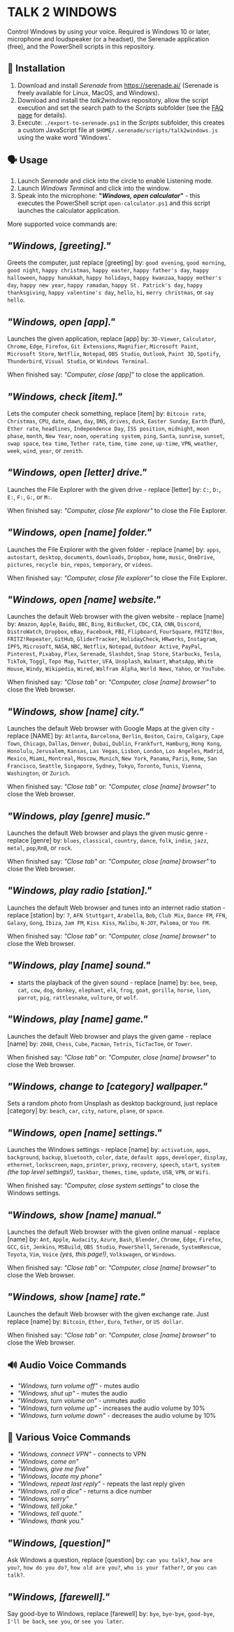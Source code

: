 TALK 2 WINDOWS
==============
Control Windows by using your voice. Required is Windows 10 or later, microphone and loudspeaker (or a headset), the Serenade application (free), and the PowerShell scripts in this repository.


🔧 Installation
--------------
1. Download and install *Serenade* from https://serenade.ai/ (Serenade is freely available for Linux, MacOS, and Windows).
2. Download and install the *talk2windows* repository, allow the script execution and set the search path to the *Scripts* subfolder (see the [FAQ page](Docs/FAQ.md) for details).
3. Execute: `./export-to-serenade.ps1` in the *Scripts* subfolder, this creates a custom JavaScript file at `$HOME/.serenade/scripts/talk2windows.js` using the wake word 'Windows'. 


🗣 Usage
-------
1. Launch *Serenade* and click into the circle to enable Listening mode.
2. Launch *Windows Terminal* and click into the window.
3. Speak into the microphone: **"*Windows, open calculator*"** - this executes the PowerShell script `open-calculator.ps1` and this script launches the calculator application.

More supported voice commands are:

*"Windows, [greeting]."*
-------------------------
Greets the computer, just replace [greeting] by: `good evening`, `good morning`, `good night`, `happy christmas`, `happy easter`, `happy father's day`, `happy halloween`, `happy hanukkah`, `happy holidays`, `happy kwanzaa`, `happy mother's day`, `happy new year`, `happy ramadan`, `happy St. Patrick's day`, `happy thanksgiving`, `happy valentine's day`, `hello`, `hi`, `merry christmas`, or `say hello`.

*"Windows, open [app]."*
------------------------
Launches the given application, replace [app] by: `3D-Viewer`, `Calculator`,  `Chrome`, `Edge`, `Firefox`, `Git Extensions`, `Magnifier`, `Microsoft Paint`, `Microsoft Store`, `Netflix`, `Notepad`, `OBS Studio`, `Outlook`, `Paint 3D`, `Spotify`, `Thunderbird`, `Visual Studio`, or `Windows Terminal`.

When finished say: *"Computer, close [app]"* to close the application.


*"Windows, check [item]."*
--------------------------
Lets the computer check something, replace [item] by: `Bitcoin rate`, `Christmas`, `CPU`, `date`, `dawn`, `day`, `DNS`, `drives`, `dusk`, `Easter Sunday`, `Earth` (fun), `Ether rate`, `headlines`, `Independence Day`, `ISS position`, `midnight`, `moon phase`, `month`, `New Year`, `noon`, `operating system`, `ping`, `Santa`, `sunrise`, `sunset`, `swap space`, `tea time`, `Tether rate`, `time`, `time zone`, `up-time`, `VPN`, `weather`, `week`, `wind`, `year`, or `zenith`.


*"Windows, open [letter] drive."*
-------------------------------
Launches the File Explorer with the given drive - replace [letter] by: `C:`, `D:`, `E:`, `F:`, `G:`, or `M:`.

When finished say: *"Computer, close file explorer"* to close the File Explorer.


*"Windows, open [name] folder."*
--------------------------------
Launches the File Explorer with the given folder - replace [name] by: `apps`, `autostart`, `desktop`, `documents`, `downloads`, `Dropbox`, `home`, `music`, `OneDrive`, `pictures`, `recycle bin`, `repos`, `temporary`, or `videos`.

When finished say: *"Computer, close file explorer"* to close the File Explorer.


*"Windows, open [name] website."*
---------------------------------
Launches the default Web browser with the given website - replace [name] by: `Amazon`, `Apple`, `Baidu`, `BBC`, `Bing`, `BitBucket`, `CDC`, `CIA`, `CNN`, `Discord`, `DistroWatch`, `Dropbox`, `eBay`, `Facebook`, `FBI`, `Flipboard`, `FourSquare`, `FRITZ!Box`, `FRITZ!Repeater`, `GitHub`, `GliderTracker`, `HolidayCheck`, `HRworks`, `Instagram`, `IPFS`, `Microsoft`, `NASA`, `NBC`, `Netflix`, `Notepad`, `Outdoor Active`, `PayPal`, `Pinterest`, `Pixabay`, `Plex`, `Serenade`, `Slashdot`, `Snap Store`, `Starbucks`, `Tesla`, `TikTok`, `Toggl`, `Topo Map`, `Twitter`,  `UFA`, `Unsplash`, `Walmart`, `WhatsApp`, `White House`, `Windy`, `Wikipedia`, `Wired`, `Wolfram Alpha`, `World News`, `Yahoo`, or `YouTube`.

When finished say: *"Close tab"* or: *"Computer, close [name] browser"* to close the Web browser.


*"Windows, show [name] city."*
------------------------------
Launches the default Web browser with Google Maps at the given city - replace [NAME] by: `Atlanta`, `Barcelona`, `Berlin`, `Boston`, `Cairo`, `Calgary`, `Cape Town`, `Chicago`, `Dallas`, `Denver`, `Dubai`, `Dublin`, `Frankfurt`, `Hamburg`, `Hong Kong`, `Honolulu`, `Jerusalem`, `Kansas`, `Las Vegas`, `Lisbon`, `London`, `Los Angeles`, `Madrid`, `Mexico`, `Miami`, `Montreal`, `Moscow`, `Munich`, `New York`, `Panama`, `Paris`, `Rome`, `San Francisco`, `Seattle`, `Singapore`, `Sydney`, `Tokyo`, `Toronto`, `Tunis`, `Vienna`, `Washington`, or `Zurich`.

When finished say: *"Close tab"* or: *"Computer, close [name] browser"* to close the Web browser.


*"Windows, play [genre] music."*
-------------------------------
Launches the default Web browser and plays the given music genre - replace [genre] by: `blues`, `classical`, `country`, `dance`, `folk`, `indie`, `jazz`, `metal`, `pop`,`RnB`, or `rock`.

When finished say: *"Close tab"* or: *"Computer, close [name] browser"* to close the Web browser.


*"Windows, play radio [station]."*
-------------------------------
Launches the default Web browser and tunes into an internet radio station - replace [station] by: `7`, `AFN Stuttgart`, `Arabella`, `Bob`, `Club Mix`, `Dance FM`, `FFN`, `Galaxy`, `Gong`, `Ibiza`, `Jam FM`, `Kiss Kiss`, `Malibu`, `N-JOY`, `Paloma`, or `You FM`.

When finished say: *"Close tab"* or: *"Computer, close [name] browser"* to close the Web browser.


*"Windows, play [name] sound."*
-------------------------------
* starts the playback of the given sound - replace [name] by: `bee`, `beep`, `cat`, `cow`, `dog`, `donkey`, `elephant`, `elk`, `frog`, `goat`, `gorilla`, `horse`, `lion`, `parrot`, `pig`, `rattlesnake`, `vulture`, or `wolf`.


*"Windows, play [name] game."*
------------------------------
Launches the default Web browser and plays the given game - replace [name] by: `2048`, `Chess`, `Cube`, `Pacman`, `Tetris`, `TicTacToe`, or `Tower`.

When finished say: *"Close tab"* or: *"Computer, close [name] browser"* to close the Web browser.


*"Windows, change to [category] wallpaper."*
---------------------------------------------
Sets a random photo from Unsplash as desktop background, just replace [category] by: `beach`, `car`, `city`, `nature`, `plane`, or `space`.


*"Windows, open [name] settings."*
----------------------------------
Launches the Windows settings - replace [name] by: `activation`, `apps`, `background`, `backup`, `bluetooth`, `color`, `date`, `default apps`, `developer`, `display`, `ethernet`, `lockscreen`, `maps`, `printer`, `proxy`, `recovery`, `speech`, `start`, `system` *(the top level settings!)*, `taskbar`, `themes`, `time`, `update`, `USB`, `VPN`, or `Wifi`.

When finished say: *"Computer, close system settings"* to close the Windows settings.


*"Windows, show [name] manual."*
--------------------------------
Launches the default Web browser with the given online manual - replace [name] by: `Ant`, `Apple`, `Audacity`, `Azure`, `Bash`, `Blender`, `Chrome`, `Edge`, `Firefox`, `GCC`, `Git`, `Jenkins`, `MSBuild`, `OBS Studio`, `PowerShell`, `Serenade`, `SystemRescue`, `Toyota`, `Vim`, `Voice` *(yes, this page!)*, `Volkswagen`, or `Windows`.

When finished say: *"Close tab"* or: *"Computer, close [name] browser"* to close the Web browser.


*"Windows, show [name] rate."*
--------------------------------
Launches the default Web browser with the given exchange rate. Just replace [name] by: `Bitcoin`, `Ether`, `Euro`, `Tether`, or `US dollar`.

When finished say: *"Close tab"* or: *"Computer, close [name] browser"* to close the Web browser.


🔊 Audio Voice Commands
------------------------
* *"Windows, turn volume off"* - mutes audio
* *"Windows, shut up"* - mutes the audio
* *"Windows, turn volume on"* - unmutes audio
* *"Windows, turn volume up"* - increases the audio volume by 10%
* *"Windows, turn volume down"* - decreases the audio volume by 10%


💭 Various Voice Commands
-------------------------
* *"Windows, connect VPN"* - connects to VPN
* *"Windows, come on"*
* *"Windows, give me five"*
* *"Windows, locate my phone"*
* *"Windows, repeat last reply"* - repeats the last reply given
* *"Windows, roll a dice"* - returns a dice number
* *"Windows, sorry"* 
* *"Windows, tell joke."*
* *"Windows, tell quote."*
* *"Windows, thank you."*


*"Windows, [question]"*
-------------------------
Ask Windows a question, replace [question] by: `can you talk?`, `how are you?`, `how do you do?`, `how old are you?`, `who is your father?`, or `you can talk?`.


*"Windows, [farewell]."*
-------------------------
Say good-bye to Windows, replace [farewell] by: `bye`, `bye-bye`, `good-bye`, `I'll be back`, `see you`, or `see you later`.

